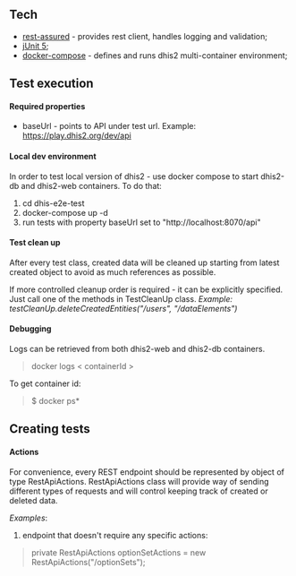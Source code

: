 
## Tech

 - [rest-assured](http://rest-assured.io)  - provides rest client, handles logging and validation;
 - [jUnit 5](https://junit.org/junit5/);
 - [docker-compose](https://docs.docker.com/compose/) - defines and runs dhis2 multi-container environment;
## Test execution
#### Required properties

 - baseUrl - points to API under test url. 
Example: https://play.dhis2.org/dev/api

#### Local dev environment
In order to test local version of dhis2 - use docker compose to start dhis2-db and dhis2-web containers. To do that: 

 1. cd dhis-e2e-test
 2. docker-compose up -d
 3. run tests with property baseUrl set to "http://localhost:8070/api"
  
#### Test clean up 
After every test class, created data will be cleaned up starting from latest created object to avoid as much references as possible. 

If more controlled cleanup order is required - it can be explicitly specified. Just call one of the methods in TestCleanUp class. 
*Example: testCleanUp.deleteCreatedEntities("/users", "/dataElements")*
 
 #### Debugging
 Logs can be retrieved from both dhis2-web and dhis2-db containers.
 
 > docker logs < containerId >
 
 To get container id: 
 
 >$ docker ps*
 
  ## Creating tests
  #### Actions
 
 For convenience, every REST endpoint should be represented by object of type RestApiActions. RestApiActions class will provide way of sending different types of requests and will control keeping track of created or deleted data.
 
 *Examples*: 
 1) endpoint that doesn't require any specific actions:
 
 > private RestApiActions optionSetActions = new RestApiActions("/optionSets");